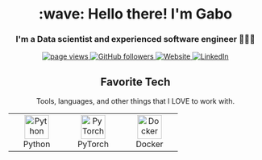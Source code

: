 <h1 align="center" id="gabrieltorresgamez-title">:wave: Hello there! I'm Gabo</h1>
<h3 align="center">I'm a Data scientist and experienced software engineer 👨🏻‍💻</h3>

<p align="center">
  <a href="https://github.com/gabrieltorresgamez/">
    <img src="https://komarev.com/ghpvc/?username=gabrieltorresgamez" alt="page views" />
  </a>
  <a href="https://github.com/gabrieltorresgamez?tab=followers">
    <img alt="GitHub followers" src="https://img.shields.io/github/followers/gabrieltorresgamez?style=flat&logo=github">
  </a>
  <a href="https://fuet.ch">
    <img alt="Website" src="https://img.shields.io/website?url=https%3A%2F%2Ffuet.ch">
  </a>
  <a href="https://www.linkedin.com/in/gabrieltorresgamez/">
    <img alt="LinkedIn" src="https://img.shields.io/badge/Linked-0077B5?logo=linkedin">
  </a>
</p>

<h2 align="center" id="gabrieltorresgamez-tech">Favorite Tech</h2>

<p align="center">Tools, languages, and other things that I LOVE to work with.</p>

<table align="center">
  <tr>
    <td align="center" width="96">
      <a href="#gabrieltorresgamez-tech">
        <img src="https://cdn.iconscout.com/icon/free/png-256/free-python-3521655-2945099.png?f=webp" height="48" alt="Python" />
      </a>
      <br>Python
    </td>
    <td align="center" width="96">
      <a href="#gabrieltorresgamez-tech">
        <img src="https://github.com/gabrieltorresgamez/gabrieltorresgamez/assets/60326390/d8738990-643e-449b-b250-a2db345379a7" height="48" alt="PyTorch" />
      </a>
      <br>PyTorch
    </td>
    <td align="center" width="96"> 
      <a href="#gabrieltorresgamez-tech" >
        <img src="https://github.com/gabrieltorresgamez/gabrieltorresgamez/assets/60326390/3b336c37-a48b-4016-86cb-2757dbd02470" height="48" alt="Docker" />
      </a>
      <br>Docker
    </td> 
  </tr>
</table>
